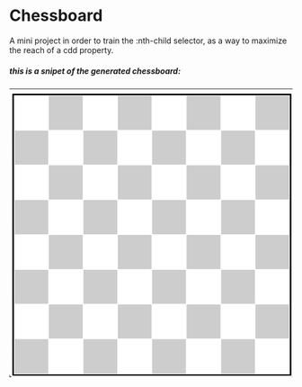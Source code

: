 # Chessboard 

 A mini project in order to train the :nth-child selector, as a way to maximize the reach of a cdd property.

##### this is a snipet of the generated chessboard:
![Chessboard](./images/mychessboard.png)